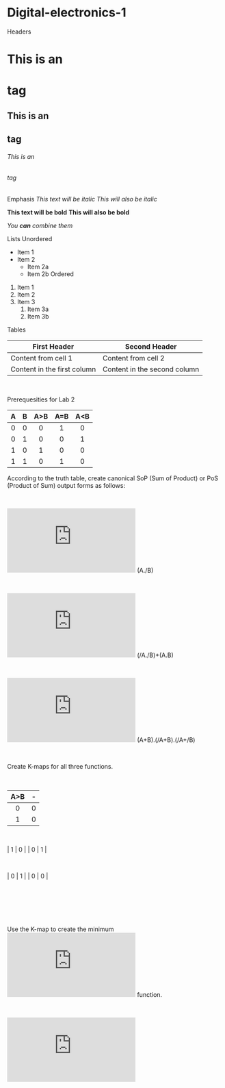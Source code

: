 # Digital-electronics-1


Headers
# This is an <h1> tag
## This is an <h2> tag
###### This is an <h6> tag
  
  Emphasis
*This text will be italic*
_This will also be italic_

**This text will be bold**
__This will also be bold__

_You **can** combine them_

Lists
Unordered
* Item 1
* Item 2
  * Item 2a
  * Item 2b
Ordered
1. Item 1
1. Item 2
1. Item 3
   1. Item 3a
   1. Item 3b
   
   
Tables

First Header | Second Header
------------ | -------------
Content from cell 1 | Content from cell 2
Content in the first column | Content in the second column

 &nbsp;
 &nbsp;

 
Prerequesities for Lab 2

| **A** | **B** | **A>B** | **A=B** | **A<B** |
| :-: | :-: | :-: | :-: | :-: |
| 0 | 0 | 0 | 1 | 0 |
| 0 | 1 | 0 | 0 | 1 |
| 1 | 0 | 1 | 0 | 0 |
| 1 | 1 | 0 | 1 | 0 |

According to the truth table, create canonical SoP (Sum of Product) or PoS (Product of Sum) output forms as follows:

&nbsp;

![equation](https://latex.codecogs.com/gif.latex?y_%7BA%3EB%7D%5E%7BSoP%7D%3D) (A./B)

&nbsp;

![equation](https://latex.codecogs.com/gif.latex?y_%7BA%3DB%7D%5E%7BSoP%7D%3D) (/A./B)+(A.B)

&nbsp;

![equation](https://latex.codecogs.com/gif.latex?y_%7BA%3CB%7D%5E%7BPoS%7D%3D) (A+B).(/A+B).(/A+/B)


&nbsp;


Create K-maps for all three functions.

&nbsp;

|**A>B**| **-**|
| :-: | :-: |
| 0 | 0 |
| 1 | 0 |

&nbsp;

| 1 | 0 |
| 0 | 1 |

&nbsp;

| 0 | 1 |
| 0 | 0 |

&nbsp;

&nbsp;

&nbsp;

Use the K-map to create the minimum ![equation](https://latex.codecogs.com/gif.latex?y_%7BA%3CB%7D%5E%7BPoS%2Cmin%7D) function.

&nbsp;

![equation](https://latex.codecogs.com/gif.latex?y_%7BA%3CB%7D%5E%7BPoS%2Cmin%7D%20%3D)

&nbsp;

